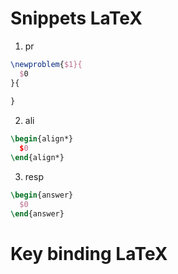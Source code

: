 # Snippets LaTeX
1. pr
```tex
\newproblem{$1}{
  $0
}{
	
}
```

2. ali

```tex
\begin{align*}
  $0
\end{align*}
```

3. resp

```tex
\begin{answer}
  $0
\end{answer}
```
# Key binding LaTeX

